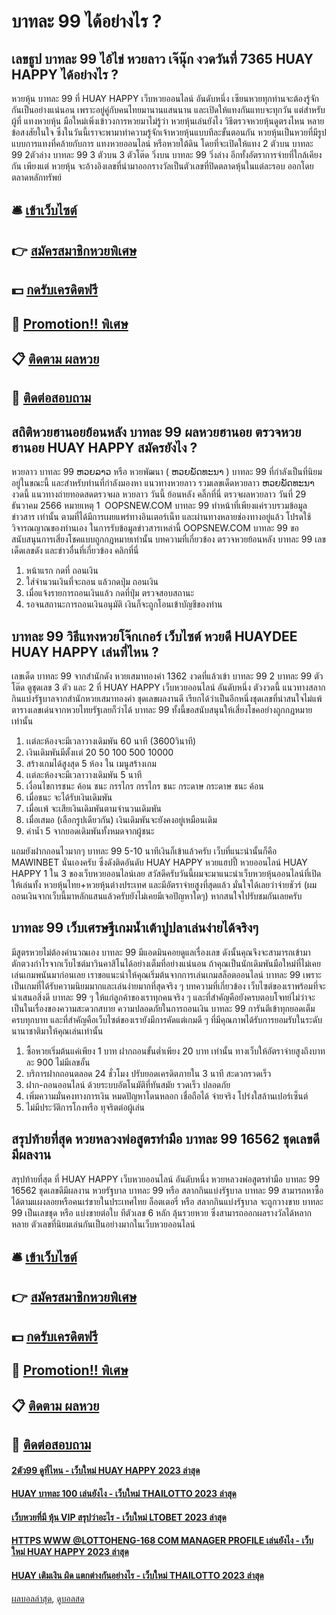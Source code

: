 # บาทละ 99 ได้อย่างไร ?
## เลขธูป บาทละ 99 ไอ้ไข่ หวยลาว เจ๊นุ๊ก งวดวันที่ 7365 HUAY HAPPY ได้อย่างไร ?
หวยหุ้น บาทละ 99 ที่ HUAY HAPPY เว็บหวยออนไลน์ อันดับหนึ่ง เซียนหวยทุกท่านจะต้องรู้จักกันเป็นอย่างแน่นอน เพราะอยู่คู่กับคนไทยมานานแสนนาน และเปิดให้แทงกันแทบจะทุกวัน แต่สำหรับผู้ที่ แทงหวยหุ้น มือใหม่เพิ่งเข้าวงการหวยมาไม่รู้ว่า หวยหุ้นเล่นยังไง วิธีตรวจหวยหุ้นดูตรงไหน หลายข้อสงสัยในใจ ซึ่งในวันนี้เราจะพามาทำความรู้จักเจ้าหวยหุ้นแบบทีละขั้นตอนกัน
หวยหุ้นเป็นหวยที่มีรูปแบบการแทงที่คล้ายกับการ แทงหวยออนไลน์ หรือหวยใต้ดิน โดยที่จะเปิดให้แทง 2 ตัวบน บาทละ 99 2ตัวล่าง บาทละ 99 3 ตัวบน 3 ตัวโต๊ด วิ่งบน บาทละ 99 วิ่งล่าง อีกทั้งอัตราการจ่ายที่ใกล้เคียงกัน เพียงแต่ หวยหุ้น จะอ้างอิงเลขที่นำมาออกรางวัลเป็นตัวเลขที่ปิดตลาดหุ้นในแต่ละรอบ ออกโดยตลาดหลักทรัพย์

## 🛎 [เข้าเว็บไซต์](https://bit.ly/3BG5bNw)
## 👉 [สมัครสมาชิกหวยพิเศษ](https://bit.ly/3BG5bNw)
## 💵 [กดรับเครดิตฟรี](https://bit.ly/3C3mvgS)
## 👑 [Promotion!! พิเศษ](https://bit.ly/3C3mvgS)
## 📋 [ติดตาม ผลหวย](https://bit.ly/3C3mvgS)
## 📱 [ติดต่อสอบถาม](https://bit.ly/3C3mvgS)

## สถิติหวยฮานอยย้อนหลัง บาทละ 99 ผลหวยฮานอย ตรวจหวยฮานอย HUAY HAPPY สมัครยังไง ?
หวยลาว บาทละ 99 ຫວຍລາວ หรือ หวยพัฒนา ( ຫວຍພັດທະນາ ) บาทละ 99 ที่กำลังเป็นที่นิยมอยู่ในขณะนี้ และสำหรับท่านที่กำลังมองหา แนวทางหวยลาว รวมเลขเด็ดหวยลาว ຫວຍພັດທະນາ งวดนี้
 แนวทางถ่ายทอดสดตรวจผล หวยลาว วันนี้ ย้อนหลัง คลิ๊กที่นี่ 
ตรวจผลหวยลาว วันที่ 29 ธันวาคม 2566
หมายเหตุ 1  OOPSNEW.COM บาทละ 99 ทำหน้าที่เพียงแค่รวบรวมข้อมูล ข่าวสาร เท่านั้น ตามที่ได้มีการเผยแพร่ทางอินเตอร์เน็ท และผ่านทางหลายช่องทางอยู่แล้ว โปรดใช้วิจารณญาณของท่านเอง ในการรับข้อมูลข่าวสารเหล่านี้ OOPSNEW.COM บาทละ 99 ขอสนับสนุนการเสี่ยงโชคแบบถูกกฎหมายเท่านั้น
บทความที่เกี่ยวข้อง
ตรวจหวยย้อนหลัง บาทละ 99 เลขเด็ดเลขดัง และข่าวอื่นที่เกี่ยวข้อง คลิกที่นี่
1. หน้าแรก กดที่ ถอนเงิน
2. ใส่จำนวนเงินที่จะถอน แล้วกดปุ่ม ถอนเงิน
3. เมื่อแจ้งรายการถอนเงินแล้ว กดที่ปุ่ม ตรวจสอบสถานะ
4. รอจนสถานะการถอนเงินอนุมัติ เงินก็จะถูกโอนเข้าบัญชีของท่าน

## บาทละ 99 วิธีแทงหวยโจ๊กเกอร์ เว็บไซต์ หวยดี HUAYDEE HUAY HAPPY เล่นที่ไหน ?
เลขเด็ด บาทละ 99 จากสำนักดัง หวยเสมาทองคำ 1362 งวดที่แล้วเข้า บาทละ 99 2 บาทละ 99 ตัวโต๊ด ดูชุดเลข 3 ตัว และ 2 ที่ HUAY HAPPY เว็บหวยออนไลน์ อันดับหนึ่ง ตัวงวดนี้ แนวทางสลากกินแบ่งรัฐบาลจากสำนักหวยเสมาทองคำ ชุดเลขผลงานดี เรียกได้ว่าเป็นอีกหนึ่งชุดเลขที่น่าสนใจไม่แพ้ตารางเลขเด่นจากหวยไทยรัฐเลยก็ว่าได้ บาทละ 99 ทั้งนี้ขอสนับสนุนให้เสี่ยงโชคอย่างถูกกฎหมายเท่านั้น
1. เเต่ละห้องจะมีเวลาวางเดิมพัน 60 นาที (3600วินาที)
2. เงินเดิมพันมีตั้งเเต่ 20 50 100 500 10000
3. สร้างเกมได้สูงสุด 5 ห้อง ใน เมนูสร้างเกม
4. เเต่ละห้องจะมีเวลาวางเดิมพัน 5 นาที
5. เงื่อนไขการชนะ ค้อน ชนะ กรรไกร กรรไกร ชนะ กระดาษ กระดาษ ชนะ ค้อน
6. เมื่อชนะ จะได้รับเงินเดิมพัน
7. เมื่อเเพ้ จะเสียเงินเดิมพันตามจำนวนเดิมพัน
8. เมื่อเสมอ (เลือกรูปเดียวกัน) เงินเดิมพันจะยังคงอยู่เหมือนเดิม
9. ค่าน้ำ 5 จากยอดเดิมพันทั้งหมดจากผู้ชนะ

แถมยังฝากถอนไวมากๆ บาทละ 99 5-10 นาทีเงินก็เข้าแล้วครับ
เว็บที่แนะนำนั้นก็คือ MAWINBET นั่นเองครับ ซึ่งดังติดอันดับ HUAY HAPPY หวยแฮปปี้ หวยออนไลน์ HUAY HAPPY 1 ใน 3 ของเว็บหวยออนไลน์เลย
สวัสดีครับวันนี้ผมจะมาแนะนำเว็บหวยหุ้นออนไลน์ที่เปิดให้เล่นทั้ง หวยหุ้นไทย+หวยหุ้นต่างประเทศ และมีอัตราจ่ายสูงที่สุดแล้ว
มั่นใจได้เลยว่าจ่ายชัวร์ (ผมถอนเงินจากเว็บนี้มาหลักแสนแล้วครับยังไม่เคยมีเจอปัญหาใดๆ)
หากสนใจไปรับชมกันเลยครับ

## บาทละ 99 เว็บเศรษฐีเกมน้ำเต้าปูปลาเล่นง่ายได้จริงๆ
มีสูตรหวยไม่ต้องคำนวณเอง บาทละ 99 มีแอดมินคอยดูแลเรื่องเลข
ดังนั้นคุณจึงจะสามารถเข้ามาตักตวงกำไรจากเว็บไซต์มาวินคาสิโนได้อย่างเต็มที่อย่างแน่นอน ถ้าคุณเป็นนักเดิมพันมือใหม่ที่ไม่เคยเล่นเกมพนันมาก่อนเลย เราขอแนะนำให้คุณเริ่มต้นจากการเล่นเกมสล็อตออนไลน์ บาทละ 99 เพราะเป็นเกมที่ได้รับความนิยมมากและเล่นง่ายมากที่สุดจริง ๆ
บทความที่เกี่ยวข้อง
เว็บไซต์ของเราพร้อมที่จะนำเสนอสิ่งดี บาทละ 99 ๆ ให้แก่ลูกค้าของเราทุกคนจริง ๆ และที่สำคัญคือยังครบตอบโจทย์ไม่ว่าจะเป็นในเรื่องของความสะดวกสบาย ความปลอดภัยในการถอนเงิน บาทละ 99 การันตีเข้าทุกยอดเต็มครบทุกบาท และที่สำคัญคือเว็บไซต์ของเรายังมีการคัดแต่เกมดี ๆ ที่มีคุณภาพได้รับการยอมรับในระดับนานาชาติมาให้คุณเล่นเท่านั้น
1. ซื้อหวยเริ่มต้นแค่เพียง 1 บาท ฝากถอนขั้นต่ำเพียง 20 บาท เท่านั้น ทางเว็บให้อัตราจ่ายสูงถึงบาทละ 900 ไม่มีเลขอั้น
2. บริการฝากถอนตลอด 24 ชั่วโมง ปรับยอดเครดิตภายใน 3 นาที สะดวกรวดเร็ว
3. ฝาก-ถอนออนไลน์ ด้วยระบบอัตโนมัติที่ทันสมัย รวดเร็ว ปลอดภัย
4. เพิ่มความมั่นคงทางการเงิน หมดปัญหาโดนหลอก เชื่อถือได้ จ่ายจริง โปร่งใสล้านเปอร์เซ็นต์
5. ไม่มีประวัติการโกงหรือ ทุจริตต่อผู้เล่น

## สรุปท้ายที่สุด หวยหลวงพ่อสูตรทำมือ บาทละ 99 16562 ชุดเลขดีมีผลงาน
สรุปท้ายที่สุด ที่ HUAY HAPPY เว็บหวยออนไลน์ อันดับหนึ่ง หวยหลวงพ่อสูตรทำมือ บาทละ 99 16562 ชุดเลขดีมีผลงาน หวยรัฐบาล บาทละ 99 หรือ สลากกินแบ่งรัฐบาล บาทละ 99 สามารถหาซื้อได้ตามแผงลอยหรือคนเร่ขายในประเทศไทย ล็อตเตอรี่ หรือ สลากกินแบ่งรัฐบาล จะถูกวางขาย บาทละ 99 เป็นเลขชุด หรือ แบ่งขายต่อใบ ทีตัวเลข 6 หลัก ลุ้นรวยหวย ซึ่งสามารถออกผลรางวัลได้หลากหลาย ตัวเลขที่นิยมเล่นกันเป็นอย่างมากในเว็บหวยออนไลน์

## 🛎 [เข้าเว็บไซต์](https://bit.ly/3BG5bNw)
## 👉 [สมัครสมาชิกหวยพิเศษ](https://bit.ly/3BG5bNw)
## 💵 [กดรับเครดิตฟรี](https://bit.ly/3C3mvgS)
## 👑 [Promotion!! พิเศษ](https://bit.ly/3C3mvgS)
## 📋 [ติดตาม ผลหวย](https://bit.ly/3C3mvgS)
## 📱 [ติดต่อสอบถาม](https://bit.ly/3C3mvgS)

#### [2ตัว99 ดูที่ไหน - เว็บใหม่ HUAY HAPPY 2023 ล่าสุด](https://atom.io/themes/2ตัว99%20ดูที่ไหน%20-%20เว็บใหม่%20huay%20happy%202023%20ล่าสุด)
#### [HUAY บาทละ 100 เล่นยังไง - เว็บใหม่ THAILOTTO 2023 ล่าสุด](https://atom.io/themes/huay%20บาทละ%20100%20เล่นยังไง%20-%20เว็บใหม่%20thailotto%202023%20ล่าสุด)
#### [เว็บหวยที่มี หุ้น VIP สรุปว่าอะไร - เว็บใหม่ LTOBET 2023 ล่าสุด](https://atom.io/themes/เว็บหวยที่มี%20หุ้น%20vip%20สรุปว่าอะไร%20-%20เว็บใหม่%20ltobet%202023%20ล่าสุด)
#### [HTTPS WWW @LOTTOHENG-168 COM MANAGER PROFILE เล่นยังไง - เว็บใหม่ HUAY HAPPY 2023 ล่าสุด](https://atom.io/themes/https%20www%20lottoheng-168%20com%20manager%20profile%20เล่นยังไง%20-%20เว็บใหม่%20huay%20happy%202023%20ล่าสุด)
#### [HUAY เติมเงิน ผิด แตกต่างกันอย่างไร - เว็บใหม่ THAILOTTO 2023 ล่าสุด](https://atom.io/themes/huay%20เติมเงิน%20ผิด%20แตกต่างกันอย่างไร%20-%20เว็บใหม่%20thailotto%202023%20ล่าสุด)

[ผลบอลล่าสุด](https://siamsport.tv "ผลบอลล่าสุด"), [ดูบอลสด](https://siamsport.tv/ดูบอลสด "ดูบอลสด")